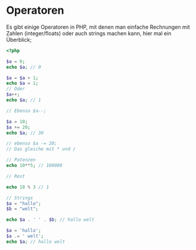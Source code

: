 # Operatoren

Es gibt einige Operatoren in PHP, mit denen man einfache Rechnungen mit Zahlen (integer/floats) oder auch strings machen kann, hier mal ein Überblick;
```php
<?php

$a = 0;
echo $a; // 0

$a = $a + 1;
echo $a = 1;
// Oder
$a++;
echo $a; // 1

// Ebenso $a--;

$a = 10;
$a += 20;
echo $a; // 30

// ebenso $a -= 20;
// Das gleiche mit * und /

// Potenzen
echo 10**5; // 100000

// Rest

echo 10 % 3 // 1

// Strings
$a = "hallo";
$b = "welt";

echo $a . ' ' . $b; // hallo welt

$a = 'hallo';
$a .= ' welt';
echo $a; // hallo welt

```
